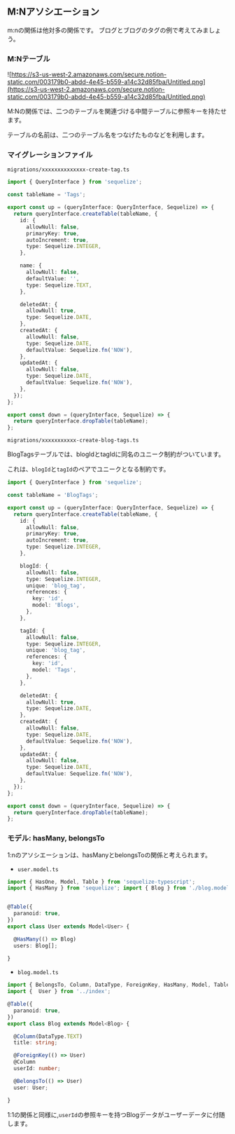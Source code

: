 ## M:Nアソシエーション

m:nの関係は他対多の関係です。
ブログとブログのタグの例で考えてみましょう。

### M:Nテーブル

![https://s3-us-west-2.amazonaws.com/secure.notion-static.com/003179b0-abdd-4e45-b559-a14c32d85fba/Untitled.png](https://s3-us-west-2.amazonaws.com/secure.notion-static.com/003179b0-abdd-4e45-b559-a14c32d85fba/Untitled.png)

M:Nの関係では、二つのテーブルを関連づける中間テーブルに参照キーを持たせます。

テーブルの名前は、二つのテーブル名をつなげたものなどを利用します。
### マイグレーションファイル

`migrations/xxxxxxxxxxxxxx-create-tag.ts`

```typescript
import { QueryInterface } from 'sequelize';

const tableName = 'Tags';

export const up = (queryInterface: QueryInterface, Sequelize) => {
  return queryInterface.createTable(tableName, {
    id: {
      allowNull: false,
      primaryKey: true,
      autoIncrement: true,
      type: Sequelize.INTEGER,
    },

    name: {
      allowNull: false,
      defaultValue: '',
      type: Sequelize.TEXT,
    },

    deletedAt: {
      allowNull: true,
      type: Sequelize.DATE,
    },
    createdAt: {
      allowNull: false,
      type: Sequelize.DATE,
      defaultValue: Sequelize.fn('NOW'),
    },
    updatedAt: {
      allowNull: false,
      type: Sequelize.DATE,
      defaultValue: Sequelize.fn('NOW'),
    },
  });
};

export const down = (queryInterface, Sequelize) => {
  return queryInterface.dropTable(tableName);
};

```

`migrations/xxxxxxxxxxx-create-blog-tags.ts`

BlogTagsテーブルでは、blogIdとtagIdに同名のユニーク制約がついています。

これは、`blogId`と`tagId`のペアでユニークとなる制約です。

```typescript
import { QueryInterface } from 'sequelize';

const tableName = 'BlogTags';

export const up = (queryInterface: QueryInterface, Sequelize) => {
  return queryInterface.createTable(tableName, {
    id: {
      allowNull: false,
      primaryKey: true,
      autoIncrement: true,
      type: Sequelize.INTEGER,
    },

    blogId: {
      allowNull: false,
      type: Sequelize.INTEGER,
      unique: 'blog_tag',
      references: {
        key: 'id',
        model: 'Blogs',
      },
    },

    tagId: {
      allowNull: false,
      type: Sequelize.INTEGER,
      unique: 'blog_tag',
      references: {
        key: 'id',
        model: 'Tags',
      },
    },

    deletedAt: {
      allowNull: true,
      type: Sequelize.DATE,
    },
    createdAt: {
      allowNull: false,
      type: Sequelize.DATE,
      defaultValue: Sequelize.fn('NOW'),
    },
    updatedAt: {
      allowNull: false,
      type: Sequelize.DATE,
      defaultValue: Sequelize.fn('NOW'),
    },
  });
};

export const down = (queryInterface, Sequelize) => {
  return queryInterface.dropTable(tableName);
};
```

### モデル: hasMany, belongsTo

1:nのアソシエーションは、hasManyとbelongsToの関係と考えられます。

- `user.model.ts`

```typescript
import { HasOne, Model, Table } from 'sequelize-typescript';
import { HasMany } from 'sequelize'; import { Blog } from './blog.model';


@Table({
  paranoid: true,
})
export class User extends Model<User> {

  @HasMany(() => Blog)
  users: Blog[];
  
}
```

- `blog.model.ts`
```typescript
import { BelongsTo, Column, DataType, ForeignKey, HasMany, Model, Table } from 'sequelize-typescript';
import {  User } from '../index';

@Table({
  paranoid: true,
})
export class Blog extends Model<Blog> {

  @Column(DataType.TEXT)
  title: string;

  @ForeignKey(() => User)
  @Column
  userId: number;

  @BelongsTo(() => User)
  user: User;

}


```

1:1の関係と同様に,`userId`の参照キーを持つBlogデータがユーザーデータに付随します。
